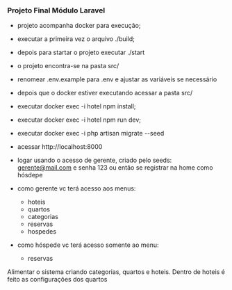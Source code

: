 ### Projeto Final Módulo Laravel

- projeto acompanha docker para execução;
- executar a primeira vez o arquivo ./build;
- depois para startar o projeto executar ./start
- o projeto encontra-se na pasta src/
- renomear .env.example para .env e ajustar as variáveis se necessário
- depois que o docker estiver executando acessar a pasta src/
- executar docker exec -i hotel npm install;
- executar docker exec -i hotel npm run dev;
- executar docker exec -i php artisan migrate --seed
- acessar http://localhost:8000
- logar usando o acesso de gerente, criado pelo seeds: gerente@mail.com e senha 123 ou 
então se registrar na home como hósdepe

- como gerente vc terá acesso aos menus:
    - hoteis
    - quartos
    - categorias
    - reservas
    - hospedes
    
 
- como hóspede vc terá acesso somente ao menu:
    - reservas
    
    
Alimentar o sistema criando categorias, quartos e hoteis.
Dentro de hoteis é feito as configurações dos quartos
